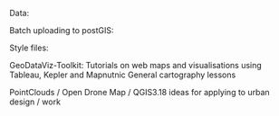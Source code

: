 Data:


Batch uploading to postGIS:



Style files:



GeoDataViz-Toolkit:
Tutorials on web maps and visualisations using Tableau, Kepler and Mapnutnic
General cartography lessons


PointClouds / Open Drone Map / QGIS3.18
  ideas for applying to urban design / work
